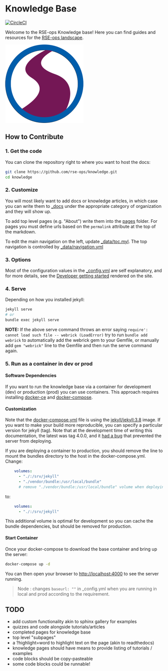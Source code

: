 # Knowledge Base

[![CircleCI](https://circleci.com/gh/rse-ops/knowledge/tree/main.svg?style=svg)](https://circleci.com/gh/rse-ops/knwoledge/tree/main)

Welcome to the RSE-ops Knowledge base! Here you can find guides and resources for the [RSE-ops landscape](https://rse-ops.github.io/landscape/).

![assets/img/rse-ops-roadmap.png](assets/img/rse-ops-roadmap.png)

## How to Contribute

### 1. Get the code

You can clone the repository right to where you want to host the docs:

```bash
git clone https://github.com/rse-ops/knowledge.git
cd knowledge
```

### 2. Customize

You will most likely want to add docs or knowledge articles, in which case you can write them to [_docs](https://github.com/rse-ops/knowledge/blob/main/_docs) under the appropriate category of organization and they will show up.

To add top level pages (e.g. "About") write them into the [pages](https://github.com/rse-ops/knowledge/blob/main/pages) folder. 
For pages you must define urls based on the `permalink` attribute at the top of the markdown.

To edit the main navigation on the left, update [_data/toc.myl](https://github.com/rse-ops/knowledge/blob/main/_data/toc.yml).
The top navigation is controlled by [_data/navigation.yml](https://github.com/rse-ops/knowledge/blob/main/_data/navigation.yml)

### 3. Options

Most of the configuration values in the [_config.yml](https://github.com/rse-ops/knowledge/blob/main/_config.yml) are self explanatory,
and for more details, see the [Developer getting started](https://rse-ops.github.io/knowledge/docs/developer)
rendered on the site.

### 4. Serve

Depending on how you installed jekyll:

```bash
jekyll serve
# or
bundle exec jekyll serve
```

**NOTE:** If the above serve command throws an error saying `require': cannot load such file -- webrick (LoadError)` try to run `bundle add webrick` to automatically add the webrick gem to your Gemfile, or manually add `gem "webrick"` line to the Gemfile and then run the serve command again.

### 5. Run as a container in dev or prod

#### Software Dependencies

If you want to run the knowledge base via a container for development (dev) or production (prod) you can use containers. This approach requires installing [docker-ce](https://docs.docker.com/engine/install/ubuntu/) and [docker-compose](https://docs.docker.com/compose/install/). 

#### Customization

Note that the [docker-compose.yml](docker-compose.yml) file is using the [jekyll/jekyll:3.8](https://hub.docker.com/r/jekyll/jekyll/tags) image. If you want to make your build more reproducible, you can specify a particular version for jekyll (tag). Note that at the development time of writing this documentation, the latest was tag 4.0.0,
and it [had a bug](https://github.com/fastai/fastpages/issues/267#issuecomment-620612896) that prevented the server from deploying.

If you are deploying a container to production, you should remove the line to
mount the bundles directory to the host in the docker-compose.yml. Change:

```yaml
    volumes: 
      - "./:/srv/jekyll"
      - "./vendor/bundle:/usr/local/bundle"
      # remove "./vendor/bundle:/usr/local/bundle" volume when deploying in production
```

to:

```yaml
    volumes: 
      - "./:/srv/jekyll"
```

This additional volume is optimal for development so you can cache the bundle dependencies,
but should be removed for production. 

#### Start Container

Once your docker-compose to download the base container and bring up the server:

```bash
docker-compose up -d
```

You can then open your browser to [http://localhost:4000](http://localhost:4000)
to see the server running.

> Node : changes `baseurl: ""` in _config.yml  when you are running in local and prod according to the requirement.

## TODO

- add custom functionality akin to sphinx gallery for examples
- quizzes and code alongside tutorials/articles
- completed pages for knowledge base
- top level "subpages"
- a ?highlight=word to highlight text on the page (akin to readthedocs)
- knowledge pages should have means to provide listing of tutorials / examples
- code blocks should be copy-pasteable
- some code blocks could be runnable!
